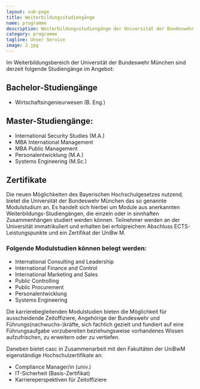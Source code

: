 ```yaml
---
layout: sub-page
title: Weiterbildungsstudiengänge
name: programme
description: Weiterbildungsstudiengänge der Universität der Bundeswehr München
category: programme
tagline: Unser Service
image: 2.jpg
---
```


Im Weiterbildungsbereich der Universität der Bundeswehr München sind derzeit folgende Studiengänge im Angebot:

## Bachelor-Studiengänge

- Wirtschaftsingenieurwesen (B. Eng.)

## Master-Studiengänge:

- International Security Studies (M.A.)
- MBA International Management
- MBA Public Management
- Personalentwicklung (M.A.)
- Systems Engineering (M.Sc.)

## Zertifikate

Die neuen Möglichkeiten des Bayerischen Hochschulgesetzes nutzend, bietet die Universität der Bundeswehr München das so genannte Modulstudium an. Es handelt sich hierbei um Module aus anerkannten Weiterbildungs-Studiengängen, die einzeln oder in sinnhaften Zusammenhängen studiert werden können. Teilnehmer werden an der Universität immatrikuliert und erhalten bei erfolgreichem Abschluss ECTS-Leistungspunkte und ein Zertifikat der UniBw M.

###  Folgende Modulstudien können belegt werden:

- International Consulting and Leadership
- International Finance and Control
- International Marketing and Sales
- Public Controlling
- Public Procurement
- Personalentwicklung
- Systems Engineering

Die karrierebegleitenden Modulstudien bieten die Möglichkeit für ausscheidende Zeitoffiziere, Angehörige der Bundeswehr und Führungs(nachwuchs-)kräfte, sich fachlich gezielt und fundiert auf eine Führungsaufgabe vorzubereiten beziehungsweise vorhandenes Wissen aufzufrischen, zu erweitern oder zu vertiefen.

Daneben bietet casc in Zusammenarbeit mit den Fakultäten der UniBwM eigenständige Hochschulzertifikate an:

- Compliance Manager/in (univ.)
- IT-Sicherheit (Basis-Zertifikat)
- Karriereperspektiven für Zeitoffiziere
